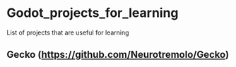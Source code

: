 # Godot_projects_for_learning
List of projects that are useful for learning

## Gecko (https://github.com/Neurotremolo/Gecko)
